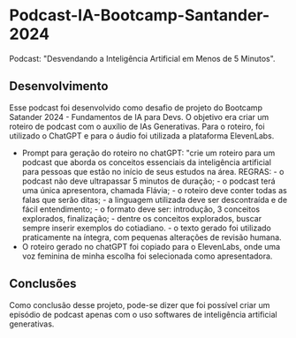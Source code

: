 # Podcast-IA-Bootcamp-Santander-2024
Podcast: "Desvendando a Inteligência Artificial em Menos de 5 Minutos".

## Desenvolvimento
Esse podcast foi desenvolvido como desafio de projeto do Bootcamp Satander 2024 - Fundamentos de IA para Devs. O objetivo era criar um roteiro de podcast com o auxílio de IAs Generativas. Para o roteiro, foi utilizado o ChatGPT e para o áudio foi utilizada a plataforma ElevenLabs.
* Prompt para geração do roteiro no chatGPT: "crie um roteiro para um podcast que aborda os conceitos essenciais da inteligência artificial para pessoas que estão no início de seus estudos na área. REGRAS: - o podcast não deve ultrapassar 5 minutos de duração; - o podcast terá uma única apresentora, chamada Flávia; - o roteiro deve conter todas as falas que serão ditas; - a linguagem utilizada deve ser descontraída e de fácil entendimento; - o formato deve ser: introdução, 3 conceitos explorados, finalização; - dentre os conceitos explorados, buscar sempre inserir exemplos do cotiadiano. - o texto gerado foi utilizado praticamente na íntegra, com pequenas alterações de revisão humana.
* O roteiro gerado no chatGPT foi copiado para o ElevenLabs, onde uma voz feminina de minha escolha foi selecionada como apresentadora.

## Conclusões
Como conclusão desse projeto, pode-se dizer que foi possível criar um episódio de podcast apenas com o uso softwares de inteligência artificial generativas.
